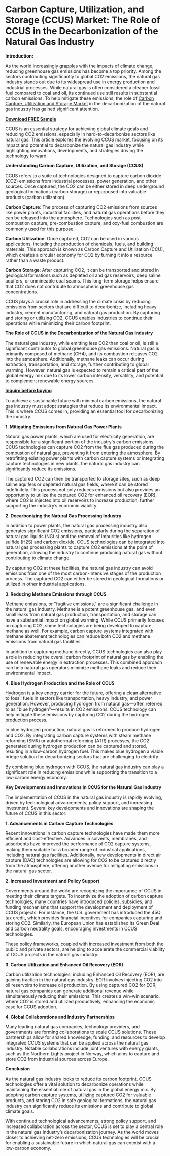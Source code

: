 # Carbon Capture, Utilization, and Storage (CCUS) Market: The Role of CCUS in the Decarbonization of the Natural Gas Industry

**Introduction:**

As the world increasingly grapples with the impacts of climate change, reducing greenhouse gas emissions has become a top priority. Among the sectors contributing significantly to global CO2 emissions, the natural gas industry stands out due to its widespread use in energy production and industrial processes. While natural gas is often considered a cleaner fossil fuel compared to coal and oil, its continued use still results in substantial carbon emissions. To help mitigate these emissions, the role of [Carbon Capture, Utilization and Storage Market](https://www.nextmsc.com/report/carbon-capture-utilization-and-storage-ccus-market) in the decarbonization of the natural gas industry has gained significant attention.

[**Download FREE Sample**](https://www.nextmsc.com/carbon-capture-utilization-and-storage-ccus-market/request-sample)

CCUS is an essential strategy for achieving global climate goals and reducing CO2 emissions, especially in hard-to-decarbonize sectors like natural gas. This article explores the evolving CCUS market, focusing on its impact and potential to decarbonize the natural gas industry while highlighting innovations, developments, and strategies driving the technology forward.

**Understanding Carbon Capture, Utilization, and Storage (CCUS)**

CCUS refers to a suite of technologies designed to capture carbon dioxide (CO2) emissions from industrial processes, power generation, and other sources. Once captured, the CO2 can be either stored in deep underground geological formations (carbon storage) or repurposed into valuable products (carbon utilization).

**Carbon Capture**: The process of capturing CO2 emissions from sources like power plants, industrial facilities, and natural gas operations before they can be released into the atmosphere. Technologies such as post-combustion capture, pre-combustion capture, and oxy-fuel combustion are commonly used for this purpose.

**Carbon Utilization**: Once captured, CO2 can be used in various applications, including the production of chemicals, fuels, and building materials. This approach is known as Carbon Capture and Utilization (CCU), which creates a circular economy for CO2 by turning it into a resource rather than a waste product.

**Carbon Storage**: After capturing CO2, it can be transported and stored in geological formations such as depleted oil and gas reservoirs, deep saline aquifers, or unmineable coal seams. This long-term storage helps ensure that CO2 does not contribute to atmospheric greenhouse gas concentrations.

CCUS plays a crucial role in addressing the climate crisis by reducing emissions from sectors that are difficult to decarbonize, including heavy industry, cement manufacturing, and natural gas production. By capturing and storing or utilizing CO2, CCUS enables industries to continue their operations while minimizing their carbon footprint.

**The Role of CCUS in the Decarbonization of the Natural Gas Industry**

The natural gas industry, while emitting less CO2 than coal or oil, is still a significant contributor to global greenhouse gas emissions. Natural gas is primarily composed of methane (CH4), and its combustion releases CO2 into the atmosphere. Additionally, methane leaks can occur during extraction, transportation, and storage, further contributing to global warming. However, natural gas is expected to remain a critical part of the global energy mix due to its lower carbon intensity, versatility, and potential to complement renewable energy sources.

[**Inquire before buying**](https://www.nextmsc.com/carbon-capture-utilization-and-storage-ccus-market/inquire-before-buying)

To achieve a sustainable future with minimal carbon emissions, the natural gas industry must adopt strategies that reduce its environmental impact. This is where CCUS comes in, providing an essential tool for decarbonizing the industry.

**1. Mitigating Emissions from Natural Gas Power Plants**

Natural gas power plants, which are used for electricity generation, are responsible for a significant portion of the industry's carbon emissions. CCUS technologies can capture CO2 from the flue gas produced during the combustion of natural gas, preventing it from entering the atmosphere. By retrofitting existing power plants with carbon capture systems or integrating capture technologies in new plants, the natural gas industry can significantly reduce its emissions.

The captured CO2 can then be transported to storage sites, such as deep saline aquifers or depleted natural gas fields, where it can be stored indefinitely. This process not only reduces emissions but also provides an opportunity to utilize the captured CO2 for enhanced oil recovery (EOR), where CO2 is injected into oil reservoirs to increase production, further supporting the industry’s economic viability.

**2. Decarbonizing the Natural Gas Processing Industry**

In addition to power plants, the natural gas processing industry also generates significant CO2 emissions, particularly during the separation of natural gas liquids (NGLs) and the removal of impurities like hydrogen sulfide (H2S) and carbon dioxide. CCUS technologies can be integrated into natural gas processing plants to capture CO2 emissions at the point of generation, allowing the industry to continue producing natural gas without contributing to climate change.

By capturing CO2 at these facilities, the natural gas industry can avoid emissions from one of the most carbon-intensive stages of the production process. The captured CO2 can either be stored in geological formations or utilized in other industrial applications.

**3. Reducing Methane Emissions through CCUS**

Methane emissions, or "fugitive emissions," are a significant challenge in the natural gas industry. Methane is a potent greenhouse gas, and even small leaks from natural gas production, transportation, and storage can have a substantial impact on global warming. While CCUS primarily focuses on capturing CO2, some technologies are being developed to capture methane as well. For example, carbon capture systems integrated with methane abatement technologies can reduce both CO2 and methane emissions from natural gas facilities.

In addition to capturing methane directly, CCUS technologies can also play a role in reducing the overall carbon footprint of natural gas by enabling the use of renewable energy in extraction processes. This combined approach can help natural gas operators minimize methane leaks and reduce their environmental impact.

**4. Blue Hydrogen Production and the Role of CCUS**

Hydrogen is a key energy carrier for the future, offering a clean alternative to fossil fuels in sectors like transportation, heavy industry, and power generation. However, producing hydrogen from natural gas—often referred to as "blue hydrogen"—results in CO2 emissions. CCUS technology can help mitigate these emissions by capturing CO2 during the hydrogen production process.

In blue hydrogen production, natural gas is reformed to produce hydrogen and CO2. By integrating carbon capture systems with steam methane reforming (SMR) or autothermal reforming (ATR) processes, the CO2 generated during hydrogen production can be captured and stored, resulting in a low-carbon hydrogen fuel. This makes blue hydrogen a viable bridge solution for decarbonizing sectors that are challenging to electrify.

By combining blue hydrogen with CCUS, the natural gas industry can play a significant role in reducing emissions while supporting the transition to a low-carbon energy economy.

**Key Developments and Innovations in CCUS for the Natural Gas Industry**

The implementation of CCUS in the natural gas industry is rapidly evolving, driven by technological advancements, policy support, and increasing investment. Several key developments and innovations are shaping the future of CCUS in this sector:

**1. Advancements in Carbon Capture Technologies**

Recent innovations in carbon capture technologies have made them more efficient and cost-effective. Advances in solvents, membranes, and adsorbents have improved the performance of CO2 capture systems, making them suitable for a broader range of industrial applications, including natural gas facilities. Additionally, new developments in direct air capture (DAC) technologies are allowing for CO2 to be captured directly from the atmosphere, offering another avenue for mitigating emissions in the natural gas sector.

**2. Increased Investment and Policy Support**

Governments around the world are recognizing the importance of CCUS in meeting their climate targets. To incentivize the adoption of carbon capture technologies, many countries have introduced policies, subsidies, and funding mechanisms that support the development and deployment of CCUS projects. For instance, the U.S. government has introduced the 45Q tax credit, which provides financial incentives for companies capturing and storing CO2. Similarly, the European Union has established its Green Deal and carbon neutrality goals, encouraging investments in CCUS technologies.

These policy frameworks, coupled with increased investment from both the public and private sectors, are helping to accelerate the commercial viability of CCUS projects in the natural gas industry.

**3. Carbon Utilization and Enhanced Oil Recovery (EOR)**

Carbon utilization technologies, including Enhanced Oil Recovery (EOR), are gaining traction in the natural gas industry. EOR involves injecting CO2 into oil reservoirs to increase oil production. By using captured CO2 for EOR, natural gas companies can generate additional revenue while simultaneously reducing their emissions. This creates a win-win scenario, where CO2 is stored and utilized productively, enhancing the economic case for CCUS adoption.

**4. Global Collaborations and Industry Partnerships**

Many leading natural gas companies, technology providers, and governments are forming collaborations to scale CCUS solutions. These partnerships allow for shared knowledge, funding, and resources to develop integrated CCUS systems that can be applied across the natural gas industry. Notable collaborations include joint ventures with energy giants, such as the Northern Lights project in Norway, which aims to capture and store CO2 from industrial sources across Europe.

**Conclusion**

As the natural gas industry looks to reduce its carbon footprint, CCUS technologies offer a vital solution to decarbonize operations while maintaining the essential role of natural gas in the global energy mix. By adopting carbon capture systems, utilizing captured CO2 for valuable products, and storing CO2 in safe geological formations, the natural gas industry can significantly reduce its emissions and contribute to global climate goals.

With continued technological advancements, strong policy support, and increased collaboration across the sector, CCUS is set to play a central role in the natural gas industry’s decarbonization journey. As the world moves closer to achieving net-zero emissions, CCUS technologies will be crucial for enabling a sustainable future in which natural gas can coexist with a low-carbon economy.


